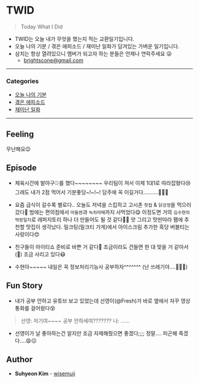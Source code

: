 # TWID

> Today What I Did

- TWID는 오늘 내가 무엇을 했는지 적는 교환일기입니다.
- 오늘 나의 기분 / 겪은 에피소드 / 재미난 일화가 담겨있는 가벼운 일기입니다.
- 삼치는 항상 열려있으니 멤버가 되고자 하는 분들은 언제나 연락주세요 😜
  - brightscone@gmail.com

---

### Categories

* [오늘 나의 기분](#feeling)
* [겪은 에피소드](#episode)
* [재미난 일화](#fun-story)

---

## Feeling

무난해요😉

## Episode

- 체육시간에 발야구⚾️를 했다~~~~~~~~ 우리팀이 져서 이제 1대1로 따라잡혔다😢 그래도 내가 2점 먹어서 기분좋당~!~!~! 담주에 꼭 이길거다..........⛹🏼‍♀️

- 요즘 급식이 갈수록 별로다.. 오늘도 저녁을 스킵하고 고시촌 `핫컵` & `닭강정`을 먹으러 갔다🍜 밤에는 편의점에서 `마들렌`과 `녹차라떼`까지 사먹었다😋 이정도면 거의 `김수현의 먹방일지`로 레퍼지토리 하나 더 만들어도 될 것 같다✌🏻️ 앗 그리고 맛딴따라 팸에 추천할 맛집이 생각났다. 밀크팅(밀크티 가게)에서 아이스크림 추가한 흑당 버블티는 사랑이다😍

- 친구들이 아이티쇼 준비로 바쁜 거 같다🤯 조금이라도 건들면 한 대 맞을 거 같아서(🤬) 조금 사리고 있다😷

- 수현아~~~~~ 내일은 꼭 정보처리기능사 공부하자^^^^^^^ (난 쓰레기야....🤦🏻‍♀️)

## Fun Story

- 내가 공부 안하고 유튜브 보고 있었는데 선영이(@Fresh)가 바로 옆에서 자꾸 영상통화를 걸어왔다😵

> 선영: 저기여~~~~ 공부 안하세여???????
> 나: ......

- 선영이가 날 좋아하는건 알지만 조금 자제해줬으면 좋겠다;;;; 정말.... 피곤해 죽겠다....😩😖

## Author

* **Suhyeon Kim** - [wisemuji](https://github.com/wisemuji)